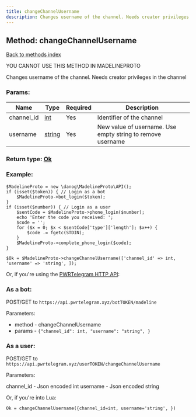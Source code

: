 ```yaml
---
title: changeChannelUsername
description: Changes username of the channel. Needs creator privileges in the channel
---
```

## Method: changeChannelUsername  
[Back to methods index](index.md)


YOU CANNOT USE THIS METHOD IN MADELINEPROTO


Changes username of the channel. Needs creator privileges in the channel

### Params:

| Name     |    Type       | Required | Description |
|----------|---------------|----------|-------------|
|channel\_id|[int](../types/int.md) | Yes|Identifier of the channel|
|username|[string](../types/string.md) | Yes|New value of username. Use empty string to remove username|


### Return type: [Ok](../types/Ok.md)

### Example:


```
$MadelineProto = new \danog\MadelineProto\API();
if (isset($token)) { // Login as a bot
    $MadelineProto->bot_login($token);
}
if (isset($number)) { // Login as a user
    $sentCode = $MadelineProto->phone_login($number);
    echo 'Enter the code you received: ';
    $code = '';
    for ($x = 0; $x < $sentCode['type']['length']; $x++) {
        $code .= fgetc(STDIN);
    }
    $MadelineProto->complete_phone_login($code);
}

$Ok = $MadelineProto->changeChannelUsername(['channel_id' => int, 'username' => 'string', ]);
```

Or, if you're using the [PWRTelegram HTTP API](https://pwrtelegram.xyz):

### As a bot:

POST/GET to `https://api.pwrtelegram.xyz/botTOKEN/madeline`

Parameters:

* method - changeChannelUsername
* params - `{"channel_id": int, "username": "string", }`



### As a user:

POST/GET to `https://api.pwrtelegram.xyz/userTOKEN/changeChannelUsername`

Parameters:

channel_id - Json encoded int
username - Json encoded string



Or, if you're into Lua:

```
Ok = changeChannelUsername({channel_id=int, username='string', })
```

